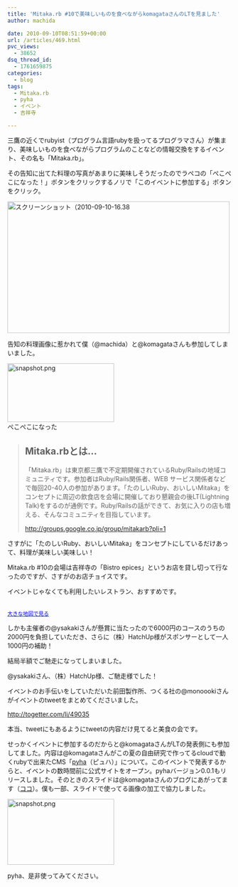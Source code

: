```yaml
---
title: 'Mitaka.rb #10で美味しいものを食べながらkomagataさんのLTを見ました'
author: machida

date: 2010-09-10T08:51:59+00:00
url: /articles/469.html
pvc_views:
  - 38652
dsq_thread_id:
  - 1761659875
categories:
  - blog
tags:
  - Mitaka.rb
  - pyha
  - イベント
  - 吉祥寺

---
```

三鷹の近くでrubyist（プログラム言語rubyを扱ってるプログラマさん）が集まり、美味しいものを食べながらプログラムのことなどの情報交換をするイベント、その名も「Mitaka.rb」。

その告知に出てた料理の写真があまりに美味しそうだったのでラペコの「ぺこぺこになった！」ボタンをクリックするノリで「このイベントに参加する」ボタンをクリック。


  <img src="http://farm5.static.flickr.com/4108/4976417418_ac6420ea2e.jpg" width="500" height="296" alt="スクリーンショット（2010-09-10-16.38" />


告知の料理画像に惹かれて僕（@machida）と@komagataさんも参加してしまいました。


  <img src="http://farm5.static.flickr.com/4089/4976430616_4020db7305_m.jpg" width="240" height="132" alt="snapshot.png" /><br />ぺこぺこになった


> ## Mitaka.rbとは…
> 
> 「Mitaka.rb」は東京都三鷹で不定期開催されているRuby/Railsの地域コミュニティです。参加者はRuby/Rails関係者、WEB サービス関係者などで毎回20-40人の参加があります。「たのしいRuby、おいしいMitaka」をコンセプトに周辺の飲食店を会場に開催しており懇親会の後LT(Lightning Talk)をするのが通例です。Ruby/Railsの話ができて、お気に入りの店も増える、そんなコミュニティを目指しています。
> 
> <http://groups.google.co.jp/group/mitakarb?pli=1>

さすがに「たのしいRuby、おいしいMitaka」をコンセプトにしているだけあって、料理が美味しい美味しい！
  
Mitaka.rb #10の会場は吉祥寺の「Bistro epices」というお店を貸し切って行なったのですが、さすがのお店チョイスです。
  
イベントじゃなくても利用したいレストラン、おすすめです。


  <br /><small><a href="http://maps.google.co.jp/maps?oe=utf-8&hl=ja&client=firefox-a&ie=UTF8&q=Bistro+epices&fb=1&gl=jp&hq=Bistro+epices&hnear=%E6%9D%B1%E4%BA%AC%E9%83%BD%E6%B8%AF%E5%8C%BA&view=map&cid=15227084739288807659&ved=0CIgBEKUG&ei=KuuJTOWODIydkAX86bR7&brcurrent=3,0x6018ee392dd2c103:0xd298689ee77e04dc,1&ll=35.703868,139.581664&spn=0.006099,0.013754&z=16&iwloc=A&source=embed" style="color:#0000FF;text-align:left">大きな地図で見る</a></small>


しかも主催者の@ysakakiさんが懸賞に当たったので6000円のコースのうちの2000円を負担していただき、さらに（株）HatchUp様がスポンサーとして一人1000円の補助！
  
結局半額でご馳走になってしまいました。
  
@ysakakiさん、（株）HatchUp様、ご馳走様でした！

イベントのお手伝いをしていただいた前田製作所、つくる社の@monoookiさんがイベントのtweetをまとめてくださいました。

<http://togetter.com/li/49035>

本当、tweetにもあるようにtweetの内容だけ見てると美食の会です。

せっかくイベントに参加するのだからと@komagataさんがLTの発表側にも参加してました。内容は@komagataさんがこの夏の自由研究で作ってるcloudで動くrubyで出来たCMS「[pyha][1]（ピュハ）」について。このイベントで発表するからと、イベントの数時間前に公式サイトをオープン。pyhaバージョン0.0.1もリリースしました。そのときのスライドは@komagataさんのブログにあがってます（[ココ][2]）。僕も一部、スライドで使ってる画像の加工で協力しました。


  <a href="http://pyha.cc"><img src="http://farm5.static.flickr.com/4126/4976479310_09788840a1_m.jpg" width="240" height="148" alt="snapshot.png" /></a>



  pyha、是非使ってみてください。


 [1]: http://pyha.cc
 [2]: http://docs.komagata.org/4608